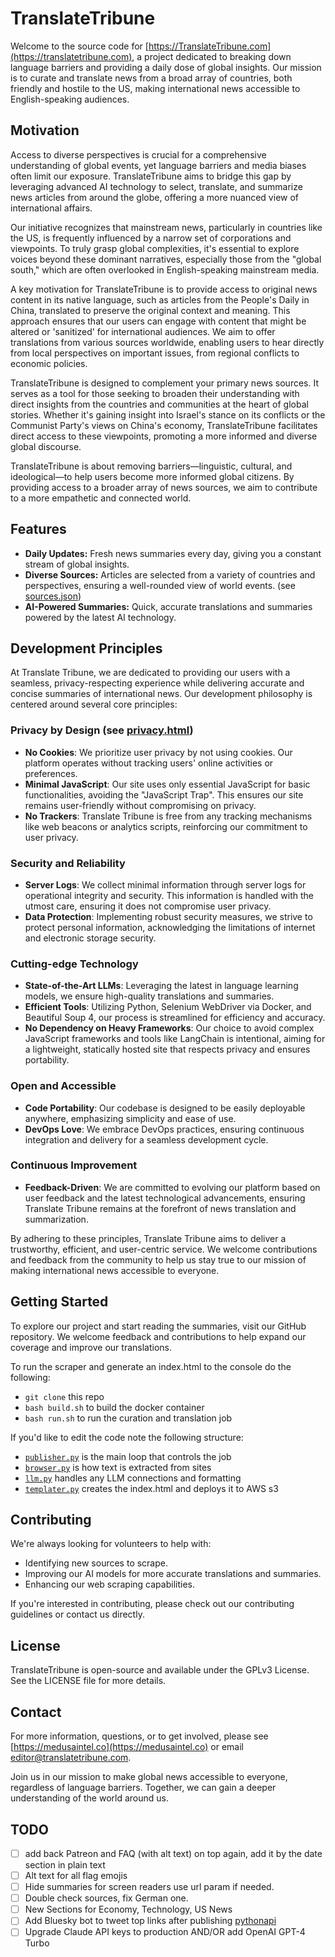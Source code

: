 # TranslateTribune

Welcome to the source code for [https://TranslateTribune.com](https://translatetribune.com), a project dedicated to breaking down language barriers and providing a daily dose of global insights. Our mission is to curate and translate news from a broad array of countries, both friendly and hostile to the US, making international news accessible to English-speaking audiences.

## Motivation

Access to diverse perspectives is crucial for a comprehensive understanding of global events, yet language barriers and media biases often limit our exposure. TranslateTribune aims to bridge this gap by leveraging advanced AI technology to select, translate, and summarize news articles from around the globe, offering a more nuanced view of international affairs.

Our initiative recognizes that mainstream news, particularly in countries like the US, is frequently influenced by a narrow set of corporations and viewpoints. To truly grasp global complexities, it's essential to explore voices beyond these dominant narratives, especially those from the "global south," which are often overlooked in English-speaking mainstream media.

A key motivation for TranslateTribune is to provide access to original news content in its native language, such as articles from the People's Daily in China, translated to preserve the original context and meaning. This approach ensures that our users can engage with content that might be altered or 'sanitized' for international audiences. We aim to offer translations from various sources worldwide, enabling users to hear directly from local perspectives on important issues, from regional conflicts to economic policies.

TranslateTribune is designed to complement your primary news sources. It serves as a tool for those seeking to broaden their understanding with direct insights from the countries and communities at the heart of global stories. Whether it's gaining insight into Israel's stance on its conflicts or the Communist Party's views on China's economy, TranslateTribune facilitates direct access to these viewpoints, promoting a more informed and diverse global discourse.

TranslateTribune is about removing barriers—linguistic, cultural, and ideological—to help users become more informed global citizens. By providing access to a broader array of news sources, we aim to contribute to a more empathetic and connected world.

## Features

- **Daily Updates:** Fresh news summaries every day, giving you a constant stream of global insights.
- **Diverse Sources:** Articles are selected from a variety of countries and perspectives, ensuring a well-rounded view of world events. (see [sources.json](./sources.json))
- **AI-Powered Summaries:** Quick, accurate translations and summaries powered by the latest AI technology.

## Development Principles

At Translate Tribune, we are dedicated to providing our users with a seamless, privacy-respecting experience while delivering accurate and concise summaries of international news. Our development philosophy is centered around several core principles:

### Privacy by Design (see [privacy.html](https://translatetribune.com/privacy.html))
- **No Cookies**: We prioritize user privacy by not using cookies. Our platform operates without tracking users' online activities or preferences.
- **Minimal JavaScript**: Our site uses only essential JavaScript for basic functionalities, avoiding the "JavaScript Trap". This ensures our site remains user-friendly without compromising on privacy.
- **No Trackers**: Translate Tribune is free from any tracking mechanisms like web beacons or analytics scripts, reinforcing our commitment to user privacy.

### Security and Reliability
- **Server Logs**: We collect minimal information through server logs for operational integrity and security. This information is handled with the utmost care, ensuring it does not compromise user privacy.
- **Data Protection**: Implementing robust security measures, we strive to protect personal information, acknowledging the limitations of internet and electronic storage security.

### Cutting-edge Technology
- **State-of-the-Art LLMs**: Leveraging the latest in language learning models, we ensure high-quality translations and summaries.
- **Efficient Tools**: Utilizing Python, Selenium WebDriver via Docker, and Beautiful Soup 4, our process is streamlined for efficiency and accuracy.
- **No Dependency on Heavy Frameworks**: Our choice to avoid complex JavaScript frameworks and tools like LangChain is intentional, aiming for a lightweight, statically hosted site that respects privacy and ensures portability.

### Open and Accessible
- **Code Portability**: Our codebase is designed to be easily deployable anywhere, emphasizing simplicity and ease of use.
- **DevOps Love**: We embrace DevOps practices, ensuring continuous integration and delivery for a seamless development cycle.

### Continuous Improvement
- **Feedback-Driven**: We are committed to evolving our platform based on user feedback and the latest technological advancements, ensuring Translate Tribune remains at the forefront of news translation and summarization.

By adhering to these principles, Translate Tribune aims to deliver a trustworthy, efficient, and user-centric service. We welcome contributions and feedback from the community to help us stay true to our mission of making international news accessible to everyone.

## Getting Started

To explore our project and start reading the summaries, visit our GitHub repository. We welcome feedback and contributions to help expand our coverage and improve our translations.

To run the scraper and generate an index.html to the console do the following:
* ```git clone``` this repo
* ```bash build.sh``` to build the docker container
* ```bash run.sh``` to run the curation and translation job

If you'd like to edit the code note the following structure:
* [```publisher.py```](./publisher.py) is the main loop that controls the job
* [```browser.py```](./browser.py) is how text is extracted from sites
* [```llm.py```](./llm.py) handles any LLM connections and formatting
* [```templater.py```](./templater.py) creates the index.html and deploys it to AWS s3

## Contributing

We're always looking for volunteers to help with:

- Identifying new sources to scrape.
- Improving our AI models for more accurate translations and summaries.
- Enhancing our web scraping capabilities.

If you're interested in contributing, please check out our contributing guidelines or contact us directly.

## License

TranslateTribune is open-source and available under the GPLv3 License. See the LICENSE file for more details.

## Contact

For more information, questions, or to get involved, please see [https://medusaintel.co](https://medusaintel.co) or email [editor@translatetribune.com](mailto:editor@translatetribune.com).

Join us in our mission to make global news accessible to everyone, regardless of language barriers. Together, we can gain a deeper understanding of the world around us.

## TODO 
- [ ] add back Patreon and FAQ (with alt text) on top again, add it by the date section in plain text
- [ ] Alt text for all flag emojis
- [ ] Hide summaries for screen readers use url param if needed.
- [ ] Double check sources, fix German one.
- [ ] New Sections for Economy, Technology, US News
- [ ] Add Bluesky bot to tweet top links after publishing [pythonapi](https://atproto.blue/en/latest/)
- [ ] Upgrade Claude API keys to production AND/OR add OpenAI GPT-4 Turbo
